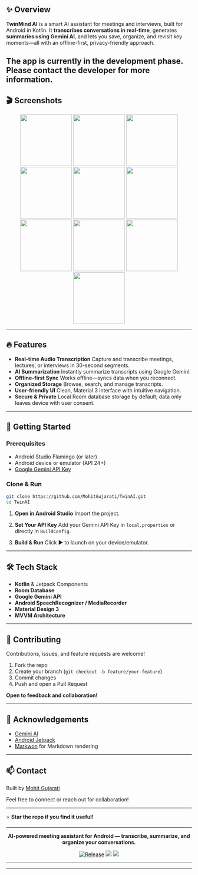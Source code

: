 ## ✨ Overview

**TwinMind AI** is a smart AI assistant for meetings and interviews, built for Android in Kotlin.
It **transcribes conversations in real-time**, generates **summaries using Gemini AI**, and lets you save, organize, and revisit key moments—all with an offline-first, privacy-friendly approach.

The app is currently in the development phase. Please contact the developer for more information.
---

## 🎬 Screenshots

<p align="center">
  <img src="https://github.com/user-attachments/assets/eea44f78-fe36-4262-8f4e-89f943f3745c" width="140"/>
  <img src="https://github.com/user-attachments/assets/97e23bc9-a4b2-4c51-b594-5809b6c289a4" width="140"/>
  <img src="https://github.com/user-attachments/assets/4201e8fe-3389-4285-baa1-00c1205cfa9d" width="140"/>
  <img src="https://github.com/user-attachments/assets/947cad03-5c0e-4606-a26b-c5fa6d39b1f6" width="140"/>
   <img src="https://github.com/user-attachments/assets/5c3781ee-3dfa-4d5e-86a7-9145742187d5" width="140"/>
  <img src="https://github.com/user-attachments/assets/23302cc1-9b7b-401a-b92e-96751feafa9e" width="140"/>
  <img src="https://github.com/user-attachments/assets/b6332adb-d48e-445d-8f15-bc77d2d9d2bd" width="140"/>
  <img src="https://github.com/user-attachments/assets/a109934b-caf5-4de6-b2a9-8dcbeb6bf298" width="140"/>
  <img src="https://github.com/user-attachments/assets/03127eda-efa1-4f4a-ac12-1c14c0d75f9b" width="140"/>
  <img src="https://github.com/user-attachments/assets/c890d67a-43fb-472b-9ef5-91ea68cd6700" width="140"/>
</p>

---

## 🔥 Features

* **Real-time Audio Transcription**
  Capture and transcribe meetings, lectures, or interviews in 30-second segments.
* **AI Summarization**
  Instantly summarize transcripts using Google Gemini.
* **Offline-first Sync**
  Works offline—syncs data when you reconnect.
* **Organized Storage**
  Browse, search, and manage transcripts.
* **User-friendly UI**
  Clean, Material 3 interface with intuitive navigation.
* **Secure & Private**
  Local Room database storage by default; data only leaves device with user consent.

---

## 🚀 Getting Started

### Prerequisites

* Android Studio Flamingo (or later)
* Android device or emulator (API 24+)
* [Google Gemini API Key](https://makersuite.google.com/app/apikey)

### Clone & Run

```bash
git clone https://github.com/MohitGujarati/TwinAI.git
cd TwinAI
```

1. **Open in Android Studio**
   Import the project.

2. **Set Your API Key**
   Add your Gemini API Key in `local.properties` or directly in `BuildConfig`.

3. **Build & Run**
   Click ▶️ to launch on your device/emulator.

---

## 🛠️ Tech Stack

* **Kotlin** & Jetpack Components
* **Room Database**
* **Google Gemini API**
* **Android SpeechRecognizer / MediaRecorder**
* **Material Design 3**
* **MVVM Architecture**

---

## 🤝 Contributing

Contributions, issues, and feature requests are welcome!

1. Fork the repo
2. Create your branch (`git checkout -b feature/your-feature`)
3. Commit changes
4. Push and open a Pull Request

**Open to feedback and collaboration!**

---

## 🙌 Acknowledgements

* [Gemini AI](https://ai.google.dev/)
* [Android Jetpack](https://developer.android.com/jetpack)
* [Markwon](https://github.com/noties/Markwon) for Markdown rendering

---

## 📫 Contact

Built by [Mohit Gujarati](https://www.linkedin.com/in/mohitgujarati/)

Feel free to connect or reach out for collaboration!

---

⭐️ **Star the repo if you find it useful!**

---

<p align="center"><b>AI-powered meeting assistant for Android — transcribe, summarize, and organize your conversations.</b></p>
<p align="center">
  <a href="https://github.com/MohitGujarati/TwinAI/releases"><img src="https://img.shields.io/github/v/release/MohitGujarati/TwinAI" alt="Release"></a>
  <a href="https://github.com/MohitGujarati/TwinAI/stargazers"><img src="https://img.shields.io/github/stars/MohitGujarati/TwinAI?style=social"></a>
  <a href="https://github.com/MohitGujarati/TwinAI/issues"><img src="https://img.shields.io/github/issues/MohitGujarati/TwinAI"></a>
</p>

---

---

